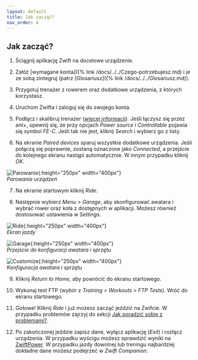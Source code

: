 ```yaml
---
layout: default
title: Jak zacząć?
nav_order: 4
---
```


## Jak zacząć?

1.  Ściągnij aplikację Zwift na docelowe urządzenie.

2.  Załóż [wymagane konta]({% link /docs/../../Czego-potrzebujesz.md) i je ze sobą zintegruj (patrz [Glosariusz]({% link /docs/../../Glosariusz.md)).
   
3.  Przygotuj trenażer z rowerem oraz dodatkowe urządzenia, z których korzystasz.
   
4.  Uruchom Zwifta i zaloguj się do swojego konta.
   
5.  Podłącz i skalibruj trenażer ([więcej informacji](http://ztpl.cc/parowanie-podlaczenie-trenazera)). Jeśli łączysz się przez ant+, upewnij się, że przy opcjach _Power source_ i _Controllable_ pojawia się symbol _FE-C_. Jeśli tak nie jest, kliknij _Search_ i wybierz go z listy. 
   
6.  Na ekranie _Paired devices_ sparuj wszystkie dodatkowe urządzenia. Jeśli połączą się poprawnie, zostaną oznaczone jako _Connected_, a przejście do kolejnego ekranu nastąpi automatycznie. W innym przypadku kliknij _OK_.

![Parowanie](/../Marta-Borkowska/assets/images/Pairing.png){:height="250px" width="400px"}    
   *Parowanie urządzeń*

7.  Na ekranie startowym kliknij _Ride_.

8.  Następnie wybierz _Menu > Garage_, aby skonfigurować awatara i wybrać rower oraz koła z dostępnych w aplikacji. Możesz również dostosować ustawienia w _Settings_.

![Ride](/../Marta-Borkowska/assets/images/Ride.png){:height="250px" width="400px"}    
   *Ekran jazdy*

![Garage](/../Marta-Borkowska/assets/images/Garage.png){:height="250px" width="400px"}    
   *Przejście do konfiguracji awatara i sprzętu*

![Customize](/../Marta-Borkowska/assets/images/Customize.png){:height="250px" width="400px"}    
   *Konfiguracja awatara i sprzętu* 

9.  Kliknij _Return to Home_, aby powrócić do ekranu startowego.
   
10. Wykonaj test FTP (wybór z _Training > Workouts > FTP Tests_). Wróć do ekranu startowego.
   
11. Gotowe! Kliknij _Ride_ i już możesz zacząć jeździć na Zwifcie. W przypadku problemów zajrzyj do sekcji [Jak poradzić sobie z problemami?](Jak-poradzic-sobie-z-problemami.md).

12. Po zakończonej jeździe zapisz dane, wyłącz aplikację (_Exit_) i rozłącz urządzenia. W przypadku wyścigu możesz sprawdzić wyniki na [ZwiftPower](https://zwiftpower.com). W przypadku jazdy dowolnej lub treningu najbardziej dokładne dane możesz podejrzeć w _Zwift Companion_. 